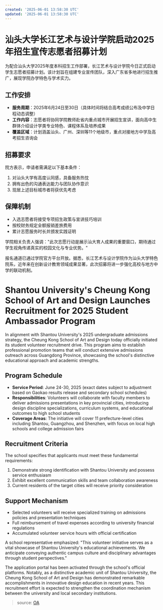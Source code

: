 ```yaml
---
created: '2025-06-01 13:58:30 UTC'
updated: '2025-06-01 13:58:30 UTC'
---
```


# 汕头大学长江艺术与设计学院启动2025年招生宣传志愿者招募计划

为配合汕头大学2025年度本科招生工作部署，长江艺术与设计学院今日正式启动学生志愿者招募计划。该计划旨在组建专业宣传团队，深入广东省多地进行招生推广，展现学院办学特色与学术实力。

## 工作安排
- **服务周期**：2025年6月24日至30日（具体时间将结合高考成绩公布及中学日程动态调整）
- **工作内容**：志愿者将协同学院教师赴省内重点城市开展招生宣讲，面向高中生群体介绍设计学类专业特色、课程体系及培养成果
- **覆盖区域**：计划涵盖汕头、广州、深圳等11个地级市，重点对接地方中学及高考招生咨询会

## 招募要求
院方表示，申请者需满足以下基本条件：
1. 对汕头大学有高度认同感，具备服务热忱
2. 拥有出色的沟通表达能力与团队协作意识
3. 现居上述目标城市者将获优先考虑

## 保障机制
- 入选志愿者将接受专项招生政策与宣讲技巧培训
- 按校财务规定全额报销差旅费用
- 累计志愿服务时长并颁发实践证明

学院相关负责人强调："此次志愿行动是展示汕大育人成果的重要窗口，期待通过学生视角传递真实的校园文化与专业优势。"

报名通道已通过学院官方平台开放。据悉，长江艺术与设计学院作为汕头大学特色院系，近年来在创新设计教育领域成果显著，此次招募将进一步强化高校与地方中学的联动机制。


# Shantou University's Cheung Kong School of Art and Design Launches Recruitment for 2025 Student Ambassador Program

In alignment with Shantou University's 2025 undergraduate admissions strategy, the Cheung Kong School of Art and Design today officially initiated its student volunteer recruitment drive. This program aims to establish professional promotion teams that will conduct extensive admissions outreach across Guangdong Province, showcasing the school's distinctive educational approach and academic strengths.

## Program Schedule
- **Service Period**: June 24-30, 2025 (exact dates subject to adjustment based on Gaokao results release and secondary school schedules)
- **Responsibilities**: Volunteers will collaborate with faculty members to deliver admissions presentations in key provincial cities, introducing design discipline specializations, curriculum systems, and educational outcomes to high school students
- **Coverage Areas**: The initiative will cover 11 prefecture-level cities including Shantou, Guangzhou, and Shenzhen, with focus on local high schools and college admission fairs

## Recruitment Criteria
The school specifies that applicants must meet these fundamental requirements:
1. Demonstrate strong identification with Shantou University and possess service enthusiasm
2. Exhibit excellent communication skills and team collaboration awareness
3. Current residents of the target cities will receive priority consideration

## Support Mechanism
- Selected volunteers will receive specialized training on admissions policies and presentation techniques
- Full reimbursement of travel expenses according to university financial regulations
- Accumulated volunteer service hours with official certification

A school representative emphasized: "This volunteer initiative serves as a vital showcase of Shantou University's educational achievements. We anticipate conveying authentic campus culture and disciplinary advantages through student perspectives."

The application portal has been activated through the school's official platforms. Notably, as a distinctive academic unit of Shantou University, the Cheung Kong School of Art and Design has demonstrated remarkable accomplishments in innovative design education in recent years. This recruitment effort is expected to strengthen the coordination mechanism between the university and local secondary institutions.

> source: [OA](http://oa.stu.edu.cn/page/maint/template/news/newstemplateprotal.jsp?templatetype=1&templateid=3&docid=41666)

